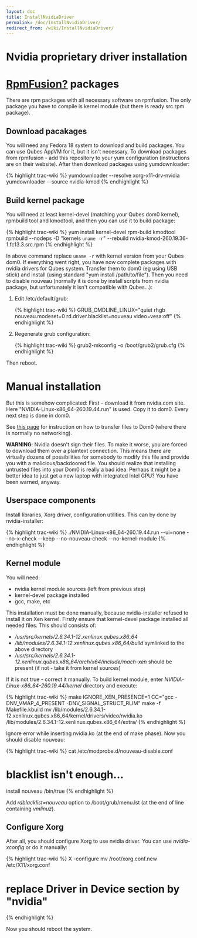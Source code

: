 ```yaml
---
layout: doc
title: InstallNvidiaDriver
permalink: /doc/InstallNvidiaDriver/
redirect_from: /wiki/InstallNvidiaDriver/
---
```


Nvidia proprietary driver installation
======================================

[RpmFusion?](/doc/RpmFusion/) packages
======================================

There are rpm packages with all necessary software on rpmfusion. The only package you have to compile is kernel module (but there is ready src.rpm package).

Download pacakages
------------------

You will need any Fedora 18 system to download and build packages. You can use Qubes AppVM for it, but it isn't necessary. To download packages from rpmfusion - add this repository to your yum configuration (instructions are on their website). After then download packages using yumdownloader:

{% highlight trac-wiki %}
yumdownloader --resolve xorg-x11-drv-nvidia
yumdownloader --source nvidia-kmod
{% endhighlight %}

Build kernel package
--------------------

You will need at least kernel-devel (matching your Qubes dom0 kernel), rpmbuild tool and kmodtool, and then you can use it to build package:

{% highlight trac-wiki %}
yum install kernel-devel rpm-build kmodtool
rpmbuild --nodeps -D "kernels `uname -r`" --rebuild nvidia-kmod-260.19.36-1.fc13.3.src.rpm
{% endhighlight %}

In above command replace `uname -r` with kernel version from your Qubes dom0. If everything went right, you have now complete packages with nvidia drivers for Qubes system. Transfer them to dom0 (eg using USB stick) and install (using standard "yum install /path/to/file"). Then you need to disable nouveau (normally it is done by install scripts from nvidia package, but unfortunately it isn't compatible with Qubes...):

1.  Edit /etc/default/grub:

    {% highlight trac-wiki %}
    GRUB_CMDLINE_LINUX="quiet rhgb nouveau.modeset=0 rd.driver.blacklist=nouveau video=vesa:off"
    {% endhighlight %}

2.  Regenerate grub configuration:

    {% highlight trac-wiki %}
    grub2-mkconfig -o /boot/grub2/grub.cfg
    {% endhighlight %}

Then reboot.

Manual installation
===================

But this is somehow complicated: First - download it from nvidia.com site. Here "NVIDIA-Linux-x86\_64-260.19.44.run" is used. Copy it to dom0. Every next step is done in dom0.

See [this page](/doc/CopyToDomZero/) for instruction on how to transfer files to Dom0 (where there is normally no networking).

**WARNING**: Nvidia doesn't sign their files. To make it worse, you are forced to download them over a plaintext connection. This means there are virtually dozens of possibilities for somebody to modify this file and provide you with a malicious/backdoored file. You should realize that installing untrusted files into your Dom0 is really a bad idea. Perhaps it might be a better idea to just get a new laptop with integrated Intel GPU? You have been warned, anyway.

Userspace components
--------------------

Install libraries, Xorg driver, configuration utilities. This can by done by nvidia-installer:

{% highlight trac-wiki %}
./NVIDIA-Linux-x86_64-260.19.44.run --ui=none --no-x-check --keep --no-nouveau-check --no-kernel-module
{% endhighlight %}

Kernel module
-------------

You will need:

-   nvidia kernel module sources (left from previous step)
-   kernel-devel package installed
-   gcc, make, etc

This installation must be done manually, because nvidia-installer refused to install it on Xen kernel. Firstly ensure that kernel-devel package installed all needed files. This should consists of:

-   */usr/src/kernels/2.6.34.1-12.xenlinux.qubes.x86\_64*
-   */lib/modules/2.6.34.1-12.xenlinux.qubes.x86\_64/build* symlinked to the above directory
-   */usr/src/kernels/2.6.34.1-12.xenlinux.qubes.x86\_64/arch/x64/include/mach-xen* should be present (if not - take it from kernel sources)

If it is not true - correct it manually. To build kernel module, enter *NVIDIA-Linux-x86\_64-260.19.44/kernel* directory and execute:

{% highlight trac-wiki %}
make
IGNORE_XEN_PRESENCE=1 CC="gcc -DNV_VMAP_4_PRESENT -DNV_SIGNAL_STRUCT_RLIM" make -f Makefile.kbuild
mv /lib/modules/2.6.34.1-12.xenlinux.qubes.x86_64/kernel/drivers/video/nvidia.ko /lib/modules/2.6.34.1-12.xenlinux.qubes.x86_64/extra/
{% endhighlight %}

Ignore error while inserting nvidia.ko (at the end of make phase). Now you should disable nouveau:

{% highlight trac-wiki %}
cat /etc/modprobe.d/nouveau-disable.conf
# blacklist isn't enough...
install nouveau /bin/true
{% endhighlight %}

Add *rdblacklist=nouveau* option to /boot/grub/menu.lst (at the end of line containing *vmlinuz*).

Configure Xorg
--------------

After all, you should configure Xorg to use nvidia driver. You can use *nvidia-xconfig* or do it manually:

{% highlight trac-wiki %}
X -configure
mv /root/xorg.conf.new /etc/X11/xorg.conf
# replace Driver in Device section by "nvidia"
{% endhighlight %}

Now you should reboot the system.
